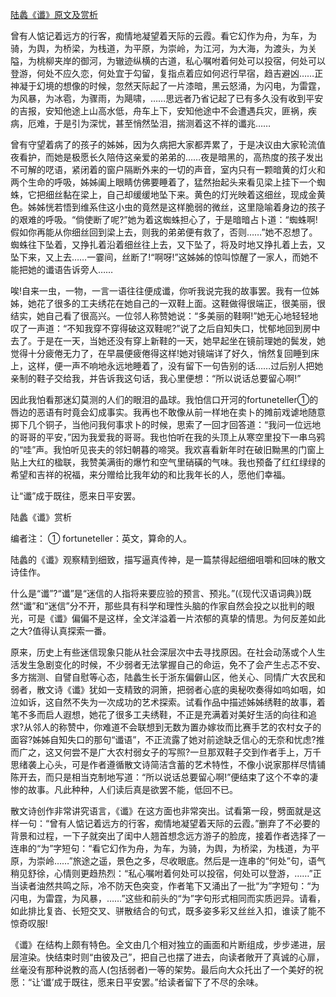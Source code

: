 [陆蠡《谶》原文及赏析](https://www.vrrw.net/wx/8864.html)

曾有人惦记着远方的行客，痴情地凝望着天际的云霞。看它幻作为舟，为车，为骑，为舆，为桥梁，为栈道，为平原，为崇岭，为江河，为大海，为渡头，为关隘，为桃柳夹岸的御河，为辙迹纵横的古道，私心嘱咐着何处可以投宿，何处可以登游，何处不应久恋，何处宜于勾留，复指点着应如何迟行早宿，趋吉避凶……正神凝于幻境的想像的时候，忽然天际起了一片漆暗，黑云怒涌，为闪电，为雷霆，为风暴，为冰雹，为骤雨，为飓啸，……思远者乃省记起了已有多久没有收到平安的吉报，安知他途上山高水低，舟车上下，安知他途中不会遭遇兵灾，匪祸，疾病，厄难，于是引为深忧，甚至悄然坠泪，揣测着这不祥的谶兆……

曾有守望着病了的孩子的姊姊，因为久病把大家都弄累了，于是决议由大家轮流值夜看护，而她是极愿长久陪侍这亲爱的弟弟的……夜是暗黑的，高热度的孩子发出不可解的呓语，紧闭着的窗户隔断外来的一切的声音，室内只有一颗暗黄的灯火和两个生命的呼吸，姊姊阖上眼睛仿佛要睡着了，猛然抬起头来看见梁上挂下一个蜘蛛，它把细丝黏在梁上，自己却缓缓地坠下来。黄色的灯光映着这细丝，现成金黄色。姊姊恍若悟到维系住这小虫的竟然是这样脆弱的微丝，这里隐喻着身边的孩子的艰难的呼吸。“倘使断了呢?”她为着这蜘蛛担心了，于是暗暗占卜道：“蜘蛛啊!假如你再能从你细丝回到梁上去，则我的弟弟便有救了，否则……”她不忍想了。蜘蛛往下坠着，又挣扎着沿着细丝往上去，又下坠了，将及时地又挣扎着上去，又坠下来，又上去……一霎间，丝断了!“啊呀!”这姊姊的惊叫惊醒了一家人，而她不能把她的谶语告诉旁人……



唉!自来一虫，一物，一言一语往往便成谶，你听我说完我的故事罢。我有一位姊姊，她花了很多的工夫绣花在她自己的一双鞋上面。这鞋做得很端正，很美丽，很结实，她自己看了很高兴。一位邻人称赞她说：“多美丽的鞋啊!”她无心地轻轻地叹了一声道：“不知我穿不穿得破这双鞋呢?”说了之后自知失口，忧郁地回到房中去了。于是在一天，当她还没有穿上新鞋的一天，她早起坐在镜前理她的鬓发，她觉得十分疲倦无力了，在早晨便疲倦得这样!她对镜端详了好久，悄然复回睡到床上，这样，便一声不响地永远地睡着了，没有留下一句告别的话……过后别人把她亲制的鞋子交给我，并告诉我这句话，我心里便想：“所以说话总要留心啊!”

因此我怕看那迷幻莫测的人们的眼泪的晶球。我怕信口开河的fortuneteller①的唇边的恶语有时竟会幻成事实。我再也不敢像从前一样地在卖卜的摊前戏谑地随意掷下几个铜子，当他问我何事求卜的时候，思索了一回才回答道：“我问一位远地的哥哥的平安，”因为我爱我的哥哥。我也怕听在我的头顶上从寒空里投下一串乌鸦的“哇”声。我怕听见丧夫的邻妇朝暮的啼哭。我欢喜看新年时在破旧黝黑的门窗上贴上大红的楹联，我赞美满街的爆竹和空气里硝磺的气味。我也预备了红红绿绿的希望和吉祥的祝福，来分赠给比我年幼的和比我年长的人，愿他们幸福。

让“谶”成于既往，愿来日平安罢。

陆蠡《谶》赏析

编者注： ① fortuneteller：英文，算命的人。

陆蠡的《谶》观察精到细致，描写逼真传神，是一篇禁得起细细咀嚼和回味的散文诗佳作。

什么是“谶”?“谶”是“迷信的人指将来要应验的预言、预兆。”(《现代汉语词典》)既然“谶”和“迷信”分不开，那些具有科学和理性头脑的作家自然会投之以批判的眼光，可是《谶》偏偏不是这样，全文洋溢着一片浓郁的真挚的情思。为何反差如此之大?值得认真探索一番。

原来，历史上有些迷信现象只能从社会深层次中去寻找原因。在社会动荡或个人生活发生急剧变化的时候，不少弱者无法掌握自己的命运，免不了会产生忐忑不安、多方揣测、自譬自慰等心态，陆蠡生长于浙东偏僻山区，他关心、同情广大农民和弱者，散文诗《谶》犹如一支精致的洞箫，把弱者心底的奥秘吹奏得如呜如咽，如泣如诉，这自然不失为一次成功的艺术探索。试看作品中描述姊姊绣鞋的故事，着笔不多而启人遐想，她花了很多工夫绣鞋，不正是充满着对美好生活的向往和追求?从邻人的称赞中，你难道不会联想到无数为置办嫁妆而比赛手艺的农村女子的面容?姊姊自知失口的那句“谶语”，不正流露了她对前途缺乏信心的无奈和忧虑?推而广之，这又何尝不是广大农村弱女子的写照?一旦那双鞋子交到作者手上，万千思绪袭上心头，可是作者遵循散文诗简洁含蓄的艺术特性，不像小说家那样尽情铺陈开去，而只是相当克制地写道：“所以说话总要留心啊!”便结束了这个不幸的凄惨的故事。凡此种种，人们读后真是欲罢不能，低回不已。

散文诗创作非常讲究语言，《谶》在这方面也非常突出。试看第一段，劈面就是这样一句：“曾有人惦记着远方的行客，痴情地凝望着天际的云霞。”删弃了不必要的背景和过程，一下子就突出了闺中人翘首想念远方游子的脸庞，接着作者选择了一连串的“为”字短句：“看它幻作为舟，为车，为骑，为舆，为桥梁，为栈道，为平原，为崇岭……”旅途之遥，景色之多，尽收眼底。然后是一连串的“何处”句，语气稍见舒徐，心情则更趋热烈：“私心嘱咐着何处可以投宿，何处可以登游，……”正当读者油然共鸣之际，冷不防天色突变，作者笔下又涌出了一批“为”字短句：“为闪电，为雷霆，为风暴，……”这些和前头的“为”字句形式相同而实质迥异。请看，如此排比复沓、长短交叉、骈散结合的句式，既多姿多彩又丝丝入扣，谁读了能不惊奇叹服!

《谶》在结构上颇有特色。全文由几个相对独立的画面和片断组成，步步递进，层层渲染。快结束时则“由彼及己”，把自己也摆了进去，向读者敞开了真诚的心扉，丝毫没有那种说教的高人(包括弱者)一等的架势。最后向大众托出了一个美好的祝愿：“让‘谶’成于既往，愿来日平安罢。”给读者留下了不尽的余味。

